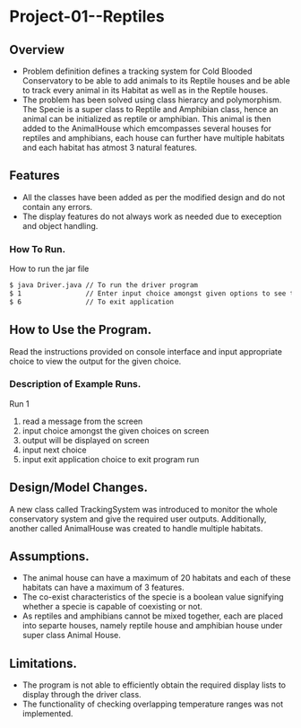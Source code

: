 # Project-01--Reptiles

## Overview

  - Problem definition defines a tracking system for Cold Blooded Conservatory to be able to add animals to its Reptile houses and be able to track every animal in its Habitat as well as in the Reptile houses.
  - The problem has been solved using class hierarcy and polymorphism. The Specie is a super class to Reptile and Amphibian class, hence an animal can be initialized as reptile or amphibian. This animal is then added to the AnimalHouse which emcompasses several houses for reptiles and amphibians, each house can further have multiple habitats and each habitat has atmost 3 natural features.


## Features

- All the classes have been added as per the modified design and do not contain any errors.
- The display features do not always work as needed due to exeception and object handling.

### How To Run. 
How to run the jar file

```sh
$ java Driver.java // To run the driver program
$ 1                // Enter input choice amongst given options to see the output
$ 6                // To exit application
```

## How to Use the Program. 
Read the instructions provided on console interface and input appropriate choice to view the output for the given choice.

### Description of Example Runs. 

Run 1
  1. read a message from the screen
  2. input choice amongst the given choices on screen
  3. output will be displayed on screen
  4. input next choice
  5. input exit application choice to exit program run

## Design/Model Changes. 
A new class called TrackingSystem was introduced to monitor the whole conservatory system and give the required user outputs. Additionally, another called AnimalHouse was created to handle multiple habitats.

## Assumptions. 
- The animal house can have a maximum of 20 habitats and each of these habitats can have a maximum of 3 features. 
- The co-exist characteristics of the specie is  a boolean value signifying whether a specie is capable of coexisting or not. 
- As reptiles and amphibians cannot be mixed together, each are placed into separte houses, namely reptile house and amphibian house under super class Animal House.

## Limitations. 
- The program is not able to efficiently obtain the required display lists to display through the driver class.
- The functionality of checking overlapping temperature ranges was not implemented.